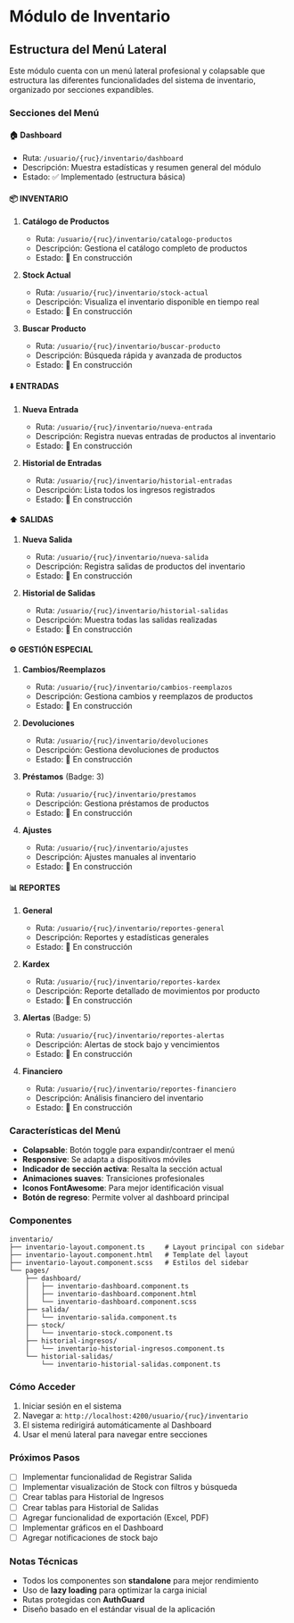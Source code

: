 # Módulo de Inventario

## Estructura del Menú Lateral

Este módulo cuenta con un menú lateral profesional y colapsable que estructura las diferentes funcionalidades del sistema de inventario, organizado por secciones expandibles.

### Secciones del Menú

#### 🏠 **Dashboard**
- Ruta: `/usuario/{ruc}/inventario/dashboard`
- Descripción: Muestra estadísticas y resumen general del módulo
- Estado: ✅ Implementado (estructura básica)

#### 📦 **INVENTARIO**
1. **Catálogo de Productos**
   - Ruta: `/usuario/{ruc}/inventario/catalogo-productos`
   - Descripción: Gestiona el catálogo completo de productos
   - Estado: 🔨 En construcción

2. **Stock Actual**
   - Ruta: `/usuario/{ruc}/inventario/stock-actual`
   - Descripción: Visualiza el inventario disponible en tiempo real
   - Estado: 🔨 En construcción

3. **Buscar Producto**
   - Ruta: `/usuario/{ruc}/inventario/buscar-producto`
   - Descripción: Búsqueda rápida y avanzada de productos
   - Estado: 🔨 En construcción

#### ⬇️ **ENTRADAS**
1. **Nueva Entrada**
   - Ruta: `/usuario/{ruc}/inventario/nueva-entrada`
   - Descripción: Registra nuevas entradas de productos al inventario
   - Estado: 🔨 En construcción

2. **Historial de Entradas**
   - Ruta: `/usuario/{ruc}/inventario/historial-entradas`
   - Descripción: Lista todos los ingresos registrados
   - Estado: 🔨 En construcción

#### ⬆️ **SALIDAS**
1. **Nueva Salida**
   - Ruta: `/usuario/{ruc}/inventario/nueva-salida`
   - Descripción: Registra salidas de productos del inventario
   - Estado: 🔨 En construcción

2. **Historial de Salidas**
   - Ruta: `/usuario/{ruc}/inventario/historial-salidas`
   - Descripción: Muestra todas las salidas realizadas
   - Estado: 🔨 En construcción

#### ⚙️ **GESTIÓN ESPECIAL**
1. **Cambios/Reemplazos**
   - Ruta: `/usuario/{ruc}/inventario/cambios-reemplazos`
   - Descripción: Gestiona cambios y reemplazos de productos
   - Estado: 🔨 En construcción

2. **Devoluciones**
   - Ruta: `/usuario/{ruc}/inventario/devoluciones`
   - Descripción: Gestiona devoluciones de productos
   - Estado: 🔨 En construcción

3. **Préstamos** (Badge: 3)
   - Ruta: `/usuario/{ruc}/inventario/prestamos`
   - Descripción: Gestiona préstamos de productos
   - Estado: 🔨 En construcción

4. **Ajustes**
   - Ruta: `/usuario/{ruc}/inventario/ajustes`
   - Descripción: Ajustes manuales al inventario
   - Estado: 🔨 En construcción

#### 📊 **REPORTES**
1. **General**
   - Ruta: `/usuario/{ruc}/inventario/reportes-general`
   - Descripción: Reportes y estadísticas generales
   - Estado: 🔨 En construcción

2. **Kardex**
   - Ruta: `/usuario/{ruc}/inventario/reportes-kardex`
   - Descripción: Reporte detallado de movimientos por producto
   - Estado: 🔨 En construcción

3. **Alertas** (Badge: 5)
   - Ruta: `/usuario/{ruc}/inventario/reportes-alertas`
   - Descripción: Alertas de stock bajo y vencimientos
   - Estado: 🔨 En construcción

4. **Financiero**
   - Ruta: `/usuario/{ruc}/inventario/reportes-financiero`
   - Descripción: Análisis financiero del inventario
   - Estado: 🔨 En construcción

### Características del Menú

- **Colapsable**: Botón toggle para expandir/contraer el menú
- **Responsive**: Se adapta a dispositivos móviles
- **Indicador de sección activa**: Resalta la sección actual
- **Animaciones suaves**: Transiciones profesionales
- **Iconos FontAwesome**: Para mejor identificación visual
- **Botón de regreso**: Permite volver al dashboard principal

### Componentes

```
inventario/
├── inventario-layout.component.ts     # Layout principal con sidebar
├── inventario-layout.component.html   # Template del layout
├── inventario-layout.component.scss   # Estilos del sidebar
└── pages/
    ├── dashboard/
    │   ├── inventario-dashboard.component.ts
    │   ├── inventario-dashboard.component.html
    │   └── inventario-dashboard.component.scss
    ├── salida/
    │   └── inventario-salida.component.ts
    ├── stock/
    │   └── inventario-stock.component.ts
    ├── historial-ingresos/
    │   └── inventario-historial-ingresos.component.ts
    └── historial-salidas/
        └── inventario-historial-salidas.component.ts
```

### Cómo Acceder

1. Iniciar sesión en el sistema
2. Navegar a: `http://localhost:4200/usuario/{ruc}/inventario`
3. El sistema redirigirá automáticamente al Dashboard
4. Usar el menú lateral para navegar entre secciones

### Próximos Pasos

- [ ] Implementar funcionalidad de Registrar Salida
- [ ] Implementar visualización de Stock con filtros y búsqueda
- [ ] Crear tablas para Historial de Ingresos
- [ ] Crear tablas para Historial de Salidas
- [ ] Agregar funcionalidad de exportación (Excel, PDF)
- [ ] Implementar gráficos en el Dashboard
- [ ] Agregar notificaciones de stock bajo

### Notas Técnicas

- Todos los componentes son **standalone** para mejor rendimiento
- Uso de **lazy loading** para optimizar la carga inicial
- Rutas protegidas con **AuthGuard**
- Diseño basado en el estándar visual de la aplicación
